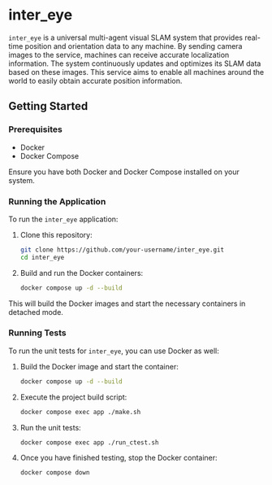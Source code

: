 # inter_eye

`inter_eye` is a universal multi-agent visual SLAM system that provides real-time position and orientation data to any machine.
By sending camera images to the service, machines can receive accurate localization information. The system continuously updates and optimizes its SLAM data based on these images.
This service aims to enable all machines around the world to easily obtain accurate position information.

## Getting Started

### Prerequisites

- Docker
- Docker Compose

Ensure you have both Docker and Docker Compose installed on your system.

### Running the Application

To run the `inter_eye` application:

1. Clone this repository:
   ```bash
   git clone https://github.com/your-username/inter_eye.git
   cd inter_eye
   ```

2. Build and run the Docker containers:
   ```bash
   docker compose up -d --build
   ```

This will build the Docker images and start the necessary containers in detached mode.

### Running Tests

To run the unit tests for `inter_eye`, you can use Docker as well:

1. Build the Docker image and start the container:
   ```bash
   docker compose up -d --build
   ```

2. Execute the project build script:
   ```bash
   docker compose exec app ./make.sh
   ```

3. Run the unit tests:
   ```bash
   docker compose exec app ./run_ctest.sh
   ```

4. Once you have finished testing, stop the Docker container:
   ```bash
   docker compose down
   ```
